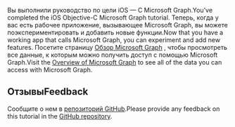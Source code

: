 <!-- markdownlint-disable MD002 MD041 -->

<span data-ttu-id="a41b2-101">Вы выполнили руководство по цели iOS — C Microsoft Graph.</span><span class="sxs-lookup"><span data-stu-id="a41b2-101">You've completed the iOS Objective-C Microsoft Graph tutorial.</span></span> <span data-ttu-id="a41b2-102">Теперь, когда у вас есть рабочее приложение, вызывающее Microsoft Graph, вы можете поэкспериментировать и добавить новые функции.</span><span class="sxs-lookup"><span data-stu-id="a41b2-102">Now that you have a working app that calls Microsoft Graph, you can experiment and add new features.</span></span> <span data-ttu-id="a41b2-103">Посетите страницу [Обзор Microsoft Graph](/graph/overview) , чтобы просмотреть все данные, к которым можно получить доступ с помощью Microsoft Graph.</span><span class="sxs-lookup"><span data-stu-id="a41b2-103">Visit the [Overview of Microsoft Graph](/graph/overview) to see all of the data you can access with Microsoft Graph.</span></span>

## <a name="feedback"></a><span data-ttu-id="a41b2-104">Отзывы</span><span class="sxs-lookup"><span data-stu-id="a41b2-104">Feedback</span></span>

<span data-ttu-id="a41b2-105">Сообщите о нем в [репозиторий GitHub](https://github.com/microsoftgraph/msgraph-training-ios-objectivec).</span><span class="sxs-lookup"><span data-stu-id="a41b2-105">Please provide any feedback on this tutorial in the [GitHub repository](https://github.com/microsoftgraph/msgraph-training-ios-objectivec).</span></span>
